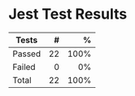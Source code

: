 # Jest Test Results

| Tests  |   # |    % |
| ------ | --: | ---: |
| Passed | 22 | 100% |
| Failed | 0 | 0% |
| Total  | 22 | 100% |